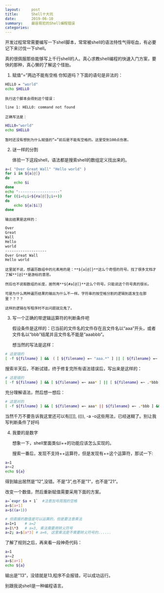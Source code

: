 ```yaml
---
layout:     post
title:      Shell十大坑
date:       2019-06-10
summary:    最容易犯的Shell编程错误
categories: 
---
```


开发过程常常需要编写一下shell脚本，常常被shell的语法特性气得呕血，有必要记下来讨伐一下shell。

真的很佩服那些能够写上千行shell的人。真心求教shell编程的快速入门方案，要快的那种，真心懒的了解这个怪胎。

1.  赋值“=”两边不能有空格
    你知道吗？下面的语句是非法的： 
```bash
HELLO = "world"
echo $HELLO
```
    执行这个脚本会得到这个错误：
```bash
line 1: HELLO: command not found 
```
    正确写法是：
```bash
HELL0="world"
echo $HELLO
```
    暂时还没有想到为什么赋值的“=”前后是不能有空格的。这里受到100点伤害。

2.  谜一样的分割

    体验一下这段shell，语法都是搜索shell的数组定义找出来的。
```bash
a=( "Over Great Wall" "Hello world" )
for i in ${a[@]}
do
	echo $i
done
echo "-------------------"
for ((i=0;i<${#a[@]};i++))
do
	echo ${a[$i]}
done
```
    输出结果是这样的：
```bash
Over
Great
Wall
Hello
world
-------------------
Over Great Wall
Hello world
```
    这里就不说，想遍历数组中的元素用的是：**${a[@]}**这么个奇怪的符号。找了很多文档才了解**[@]**是游标的意思。

    然后也不说取数组的长度，居然用**${#a[@]}**这么个符号。只能说这个符号真的很长。

    可是为什么两种遍历结果的输出为什么不一样。字符串的按空格分割的逻辑到底发生在那里？？？？
    
    这样的逻辑在写程序时不出问题就见鬼了。
    
3.  写一个正确的带逻辑运算符的判断条件吧
    
    假设条件是这样的：已当前的文件名的文件存在且文件名以“aaa”开头，或者文件名以“bbb”结尾并且文件名不能是“aaabbb”。
    
    想当然的写法是这样：
    
```bash
# 这是错的
[ -f ${filname} ] && （ [ ${filename} =~ "aaa.*" ] || [ ${filename} =~ ".*bbb"] ） && [ ${filename} != "aaabbb" ]

```
   搜索半天后，不断试错，终于修复完所有语法错误后，写出来是这样的：
   
```bash
# 这是错的
[ -f ${filname} ] && [ ${filename} =~ aaa* ] || [ ${filename} =~ .*bbb ] && [ ${filename} != "aaabbb" ]

```
   充分理解语法，然后想一想后：
```bash
# 这是对的
[ -f ${filname} ] && [ ${filename} =~ aaa* || ${filename} =~ .*bbb ] && [ ${filename} != "aaabbb" ]

```
   当然千万不要告诉我这里还可以有[[]], (()), -a -o这些用法，已经迷糊了。别让我写判断条件了好吗
    
4.  我要的是数字

    想象一下，shell里面类似i++的功能应该怎么实现的。
    
    搜索一番后，发现不支持++运算符，但是发现有+=这个运算符，那试一下:
    
```bash
a=1
a+=2
echo ${a}

```
   得到输出居然是“12”,没错。不是“3”,也不是"1“，也不是”21“。
   
   改变一个数值，然后重新赋值需要采用下面的方案。
```bash
a=`expr $a + 1`  #注意加号周围的空格
a=$[a+1]
a=$((a+1))

# 但直接的数值是可以运算的，但是要注意乘法
a=1+1    # a=2
a=1\*3   # a=3, 乘法需要用转义符号
a=2; a=$[a*3] # a=6, 这里乘法是不需要转义符号的......   
```

   了解了规则之后，再来看一段神奇代码：
```bash
a=1
a+=2
a=$[a+1]
echo ${a}

```
   输出是"13”，没错就是13,程序不会报错，可以成功运行。
   
   别跟我说shell是一种编程语言。
    

